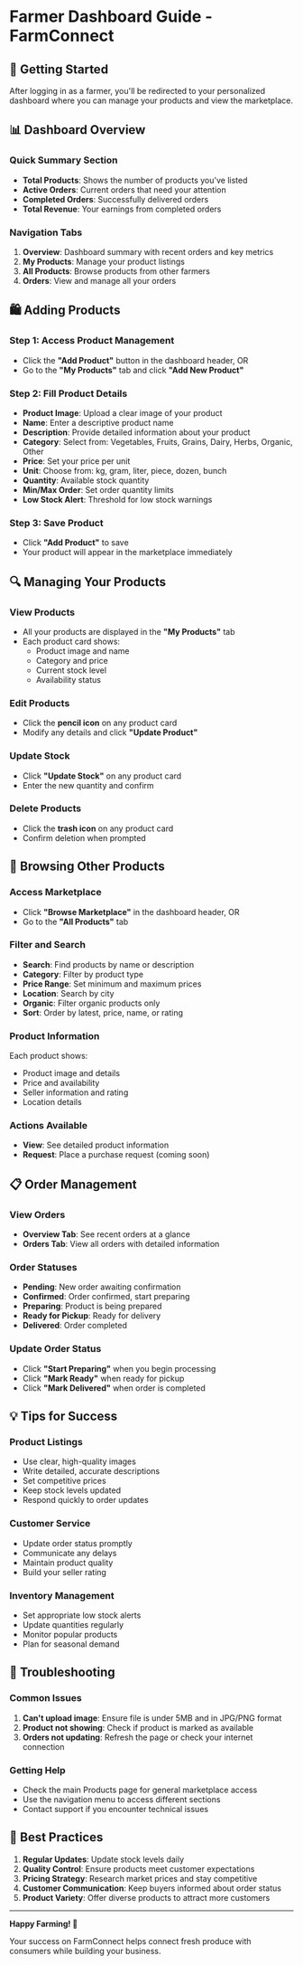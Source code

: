 # Farmer Dashboard Guide - FarmConnect

## 🚀 Getting Started

After logging in as a farmer, you'll be redirected to your personalized dashboard where you can manage your products and view the marketplace.

## 📊 Dashboard Overview

### Quick Summary Section
- **Total Products**: Shows the number of products you've listed
- **Active Orders**: Current orders that need your attention
- **Completed Orders**: Successfully delivered orders
- **Total Revenue**: Your earnings from completed orders

### Navigation Tabs
1. **Overview**: Dashboard summary with recent orders and key metrics
2. **My Products**: Manage your product listings
3. **All Products**: Browse products from other farmers
4. **Orders**: View and manage all your orders

## 🛍️ Adding Products

### Step 1: Access Product Management
- Click the **"Add Product"** button in the dashboard header, OR
- Go to the **"My Products"** tab and click **"Add New Product"**

### Step 2: Fill Product Details
- **Product Image**: Upload a clear image of your product
- **Name**: Enter a descriptive product name
- **Description**: Provide detailed information about your product
- **Category**: Select from: Vegetables, Fruits, Grains, Dairy, Herbs, Organic, Other
- **Price**: Set your price per unit
- **Unit**: Choose from: kg, gram, liter, piece, dozen, bunch
- **Quantity**: Available stock quantity
- **Min/Max Order**: Set order quantity limits
- **Low Stock Alert**: Threshold for low stock warnings

### Step 3: Save Product
- Click **"Add Product"** to save
- Your product will appear in the marketplace immediately

## 🔍 Managing Your Products

### View Products
- All your products are displayed in the **"My Products"** tab
- Each product card shows:
  - Product image and name
  - Category and price
  - Current stock level
  - Availability status

### Edit Products
- Click the **pencil icon** on any product card
- Modify any details and click **"Update Product"**

### Update Stock
- Click **"Update Stock"** on any product card
- Enter the new quantity and confirm

### Delete Products
- Click the **trash icon** on any product card
- Confirm deletion when prompted

## 🌾 Browsing Other Products

### Access Marketplace
- Click **"Browse Marketplace"** in the dashboard header, OR
- Go to the **"All Products"** tab

### Filter and Search
- **Search**: Find products by name or description
- **Category**: Filter by product type
- **Price Range**: Set minimum and maximum prices
- **Location**: Search by city
- **Organic**: Filter organic products only
- **Sort**: Order by latest, price, name, or rating

### Product Information
Each product shows:
- Product image and details
- Price and availability
- Seller information and rating
- Location details

### Actions Available
- **View**: See detailed product information
- **Request**: Place a purchase request (coming soon)

## 📋 Order Management

### View Orders
- **Overview Tab**: See recent orders at a glance
- **Orders Tab**: View all orders with detailed information

### Order Statuses
- **Pending**: New order awaiting confirmation
- **Confirmed**: Order confirmed, start preparing
- **Preparing**: Product is being prepared
- **Ready for Pickup**: Ready for delivery
- **Delivered**: Order completed

### Update Order Status
- Click **"Start Preparing"** when you begin processing
- Click **"Mark Ready"** when ready for pickup
- Click **"Mark Delivered"** when order is completed

## 💡 Tips for Success

### Product Listings
- Use clear, high-quality images
- Write detailed, accurate descriptions
- Set competitive prices
- Keep stock levels updated
- Respond quickly to order updates

### Customer Service
- Update order status promptly
- Communicate any delays
- Maintain product quality
- Build your seller rating

### Inventory Management
- Set appropriate low stock alerts
- Update quantities regularly
- Monitor popular products
- Plan for seasonal demand

## 🔧 Troubleshooting

### Common Issues
1. **Can't upload image**: Ensure file is under 5MB and in JPG/PNG format
2. **Product not showing**: Check if product is marked as available
3. **Orders not updating**: Refresh the page or check your internet connection

### Getting Help
- Check the main Products page for general marketplace access
- Use the navigation menu to access different sections
- Contact support if you encounter technical issues

## 🎯 Best Practices

1. **Regular Updates**: Update stock levels daily
2. **Quality Control**: Ensure products meet customer expectations
3. **Pricing Strategy**: Research market prices and stay competitive
4. **Customer Communication**: Keep buyers informed about order status
5. **Product Variety**: Offer diverse products to attract more customers

---

**Happy Farming! 🌱** 

Your success on FarmConnect helps connect fresh produce with consumers while building your business.
